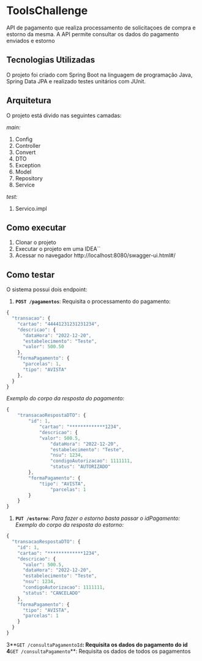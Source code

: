 # ToolsChallenge

API de pagamento que realiza processamento de solicitaçoes de compra e estorno da mesma.
A API permite consultar os dados do pagamento enviados e estorno

## Tecnologias Utilizadas

O projeto foi criado com Spring Boot na linguagem de programação Java, Spring Data JPA e realizado testes unitários com JUnit.

## Arquitetura
O projeto está divido nas seguintes camadas:

*main:*
1. Config
2. Controller
3. Convert
4. DTO
5. Exception
6. Model
7. Repository
8. Service

*test:*
1. Servico.impl

## Como executar
1. Clonar o projeto
2. Executar o projeto em uma IDEA``
3. Acessar no navegador http://localhost:8080/swagger-ui.html#/

## Como testar
O sistema possui dois endpoint:
1. **``POST /pagamentos``**: Requisita o processamento do pagamento:
```javascript
{
  "transacao": {
    "cartao": "44441231231231234",
    "descricao": {
      "dataHora": "2022-12-20",
      "estabelecimento": "Teste",
      "valor": 500.50
    },
    "formaPagamento": {
      "parcelas": 1,
      "tipo": "AVISTA"
    },
  }
}
```

*Exemplo do corpo da resposta do pagamento:*
```javascript
{
    "transacaoRespostaDTO": {
        "id": 1,
            "cartao": "*************1234",
            "descricao": {
            "valor": 500.5,
                "dataHora": "2022-12-20",
                "estabelecimento": "Teste",
                "nsu": 1234,
                "condigoAutorizacao": 1111111,
                "status": "AUTORIZADO"
        },
        "formaPagamento": {
            "tipo": "AVISTA",
                "parcelas": 1
        }
    }
}
```


1. **``PUT /estorno``**: *Para fazer o estorno basta passar o idPagamento:*
   *Exemplo do corpo da resposta do estorno:*
```javascript
{
  "transacaoRespostaDTO": {
    "id": 1,
    "cartao": "*************1234",
    "descricao": {
      "valor": 500.5,
      "dataHora": "2022-12-20",
      "estabelecimento": "Teste",
      "nsu": 1234,
      "condigoAutorizacao": 1111111,
      "status": "CANCELADO"
    },
    "formaPagamento": {
      "tipo": "AVISTA",
      "parcelas": 1
    }
  }
}
```

3**``GET /consultaPagamentoId``**: Requisita os dados do pagamento do id
4**``GET /consultaPagamento``**: Requisita os dados de todos os pagamentos 

